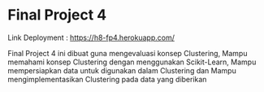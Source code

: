 # Final Project 4
Link Deployment : https://h8-fp4.herokuapp.com/

Final Project 4 ini dibuat guna mengevaluasi konsep Clustering, Mampu memahami konsep Clustering dengan menggunakan Scikit-Learn, Mampu mempersiapkan data untuk digunakan dalam Clustering dan Mampu mengimplementasikan Clustering pada data yang diberikan
